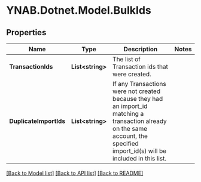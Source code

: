 # YNAB.Dotnet.Model.BulkIds
## Properties

Name | Type | Description | Notes
------------ | ------------- | ------------- | -------------
**TransactionIds** | **List&lt;string&gt;** | The list of Transaction ids that were created. | 
**DuplicateImportIds** | **List&lt;string&gt;** | If any Transactions were not created because they had an import_id matching a transaction already on the same account, the specified import_id(s) will be included in this list. | 

[[Back to Model list]](../README.md#documentation-for-models) [[Back to API list]](../README.md#documentation-for-api-endpoints) [[Back to README]](../README.md)

